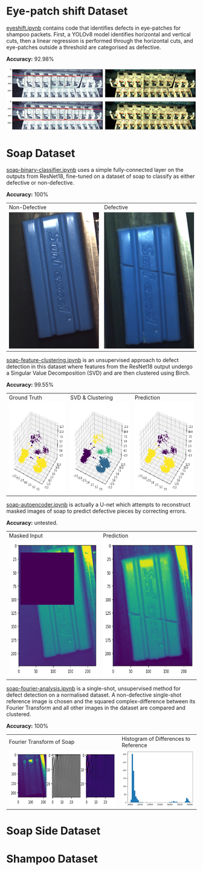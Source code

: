# Eye-patch shift Dataset

[eyeshift.ipynb](eyeshift.ipynb) contains code that identifies defects in eye-patches for shampoo packets.
First, a YOLOv8 model identifies horizontal and vertical cuts, then a linear regression is performed through the horizontal cuts,
and eye-patches outside a threshold are categorised as defective.

**Accuracy:** 92.98%

![img.png](assets/eyeshift.png)
![img.png](assets/eyeshift2.png)

# Soap Dataset

[soap-binary-classifier.ipynb](soap-binary-classifier.ipynb) uses a simple fully-connected layer on the outputs from ResNet18, 
fine-tuned on a dataset of soap to classify as either defective or non-defective.

**Accuracy:** 100%

<table>
<tr>
<td>Non-Defective</td>
<td>Defective</td>
</tr>
  <tr>
    <td> <img src="data/soap/non_defects/HT-GE232GC-T1-C-Snapshot-20240518-104031-936-621730587909.BMP"  alt="1" width = 360px height = 360px ></td>
    <td><img src="data/soap/defects/HT-GE232GC-T1-C-Snapshot-20240525-110516-295-9220658954_BMP.rf.c60b80d2f6ef4dece9cc1480d213823f.jpg" alt="2" width = 360px height = 360px></td>
   </tr>
</table>

[soap-feature-clustering.ipynb](soap-feature-clustering.ipynb) is an unsupervised approach to defect detection in 
this dataset where features from the ResNet18 output undergo a Singular Value Decomposition (SVD) and are then clustered using Birch.

**Accuracy:** 99.55%

<table>
<tr>
<td>Ground Truth</td>
<td>SVD & Clustering</td>
<td>Prediction</td>
</tr>
  <tr>
    <td> <img src="assets/soap-clustering-truth.png"  alt="1" width = 240px height = 240px ></td>
    <td><img src="assets/soap-clustering-outputs.png" alt="2" width = 240px height = 240px></td>
    <td><img src="assets/soap-clustering-prediction.png" alt="3" width = 240px height = 240px></td>
   </tr>
</table>

[soap-autoencoder.ipynb](soap-autoencoder.ipynb) is actually a U-net which attempts to reconstruct masked images of soap to predict defective pieces by correcting errors.

**Accuracy:** untested.

<table>
<tr>
<td>Masked Input</td>
<td>Prediction</td>
</tr>
  <tr>
    <td> <img src="assets/soap-ae-input.png"  alt="1" width = 360px height = 360px ></td>
    <td><img src="assets/soap-ae-prediction.png" alt="2" width = 360px height = 360px></td>
   </tr>
</table>

[soap-fourier-analysis.ipynb](soap-fourier-analysis.ipynb) is a single-shot, unsupervised method for defect detection on a normalised dataset.
A non-defective single-shot reference image is chosen and the squared complex-difference between its Fourier Transform and all other images in the dataset are compared and clustered.

**Accuracy:** 100%

<table>
<tr>
<td>Fourier Transform of Soap</td>
<td>Histogram of Differences to Reference</td>
</tr>
  <tr>
    <td> <img src="assets/soap-fourier-transform.png"  alt="1" width = 400px height = 150px ></td>
    <td><img src="assets/soap-fourier-transform-histogram.png" alt="2" width = 220px height = 150px></td>
   </tr>
</table>


# Soap Side Dataset

# Shampoo Dataset
